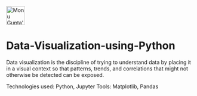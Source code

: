 
<a href="https://dev.to/gmonu">
  <img src="https://d2fltix0v2e0sb.cloudfront.net/dev-badge.svg" alt="Monu Gupta's DEV Profile" height="50" width="50">
</a>
      


# Data-Visualization-using-Python

Data visualization is the discipline of trying to understand data by placing it in a visual context so that patterns, trends, and correlations that might not otherwise be detected can be exposed.

Technologies used: Python, Jupyter
Tools: Matplotlib, Pandas
